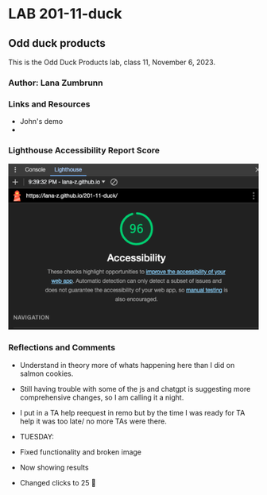 # LAB 201-11-duck

## Odd duck products

This is the Odd Duck Products lab, class 11, November 6, 2023.

### Author: Lana Zumbrunn

### Links and Resources

* John's demo
*

### Lighthouse Accessibility Report Score

![Lighthouse score of 96](lighthouse-duck.png)


### Reflections and Comments
* Understand in theory more of whats happening here than I did on salmon cookies. 
* Still having trouble with some of the js and chatgpt is suggesting more comprehensive changes, so I am calling it a night.
* I put in a TA help reequest in remo but by the time I was ready for TA help it was too late/ no more TAs were there. 

* TUESDAY: 
* Fixed functionality and broken image
* Now showing results
* Changed clicks to 25 🙂